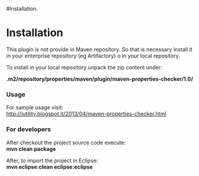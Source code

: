 #Installation.

# Installation #

This plugin is not provide in Maven repository. So that is necessary install it in your enterprise repository (eg Artifactory) o in your local repository.

To install in your local repository unpack the zip content under:

**.m2/repository/properties/maven/plugin/maven-properties-checker/1.0/**

### Usage ###
For sample usage visit: <br /> http://iutility.blogspot.it/2013/04/maven-properties-checker.html

### For developers ###

After checkout the project source code execute: <br />
**mvn clean package** <br />

After, to import the project in Eclipse: <br />
**mvn eclipse:clean eclipse:eclipse** <br />